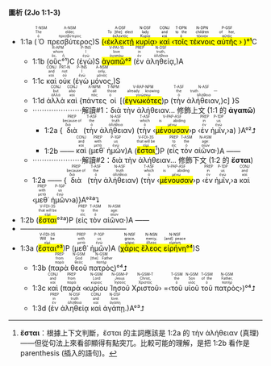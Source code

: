 #### 圖析 (2Jo 1:1-3)  

- 1:1a (<RUBY><ruby><ruby>Ὁ<rt>ὁ</rt></ruby><rt>The</rt></ruby><rt>T-NSM</rt></RUBY> <RUBY><ruby><ruby>πρεσβύτερος<rt>πρεσβύτερος</rt></ruby><rt>elder,</rt></ruby><rt>A-NSM</rt></RUBY>)S <mark>(‹<RUBY><ruby><ruby>ἐκλεκτῇ<rt>ἐκλεκτός</rt></ruby><rt>To [the] elect</rt></ruby><rt>A-DSF</rt></RUBY> <RUBY><ruby><ruby>κυρίᾳ<rt>Κυρία</rt></ruby><rt>lady</rt></ruby><rt>N-DSF</rt></RUBY>› <RUBY><ruby><ruby>καὶ<rt>καί</rt></ruby><rt>and</rt></ruby><rt>CONJ</rt></RUBY> ‹<RUBY><ruby><ruby>τοῖς<rt>ὁ</rt></ruby><rt>to the</rt></ruby><rt>T-DPN</rt></RUBY> <RUBY><ruby><ruby>τέκνοις<rt>τέκνον</rt></ruby><rt>children</rt></ruby><rt>N-DPN</rt></RUBY> <RUBY><ruby><ruby>αὐτῆς<rt>αὐτός</rt></ruby><rt>of her,</rt></ruby><rt>P-GSF</rt></RUBY> › )°¹</mark>C
	- 1:1b (<RUBY><ruby><ruby>οὓς°¹<rt>ὅς, ἥ</rt></ruby><rt>whom</rt></ruby><rt>R-APM</rt></RUBY>)C (<RUBY><ruby><ruby>ἐγὼ<rt>ἐγώ</rt></ruby><rt>I</rt></ruby><rt>P-1NS</rt></RUBY>)S <RUBY><ruby><ruby><mark><mark class='verb'>ἀγαπῶ</mark>°²</mark><rt>ἀγαπάω</rt></ruby><rt>love</rt></ruby><rt>V-PAI-1S</rt></RUBY> (<RUBY><ruby><ruby>ἐν<rt>ἐν</rt></ruby><rt>in</rt></ruby><rt>PREP</rt></RUBY> <RUBY><ruby><ruby>ἀληθείᾳ,<rt>ἀλήθεια</rt></ruby><rt>truth,</rt></ruby><rt>N-DSF</rt></RUBY>)A
	- 1:1c <RUBY><ruby><ruby>καὶ<rt>καί</rt></ruby><rt>and</rt></ruby><rt>CONJ</rt></RUBY> <RUBY><ruby><ruby>οὐκ<rt>οὐ</rt></ruby><rt>not</rt></ruby><rt>PRT-N</rt></RUBY> (<RUBY><ruby><ruby>ἐγὼ<rt>ἐγώ</rt></ruby><rt>I</rt></ruby><rt>P-1NS</rt></RUBY> <RUBY><ruby><ruby>μόνος,<rt>μόνος</rt></ruby><rt>only,</rt></ruby><rt>A-NSM</rt></RUBY>)S
	- 1:1d <RUBY><ruby><ruby>ἀλλὰ<rt>ἀλλά</rt></ruby><rt>but</rt></ruby><rt>CONJ</rt></RUBY> <RUBY><ruby><ruby>καὶ<rt>καί</rt></ruby><rt>also</rt></ruby><rt>CONJ</rt></RUBY> {<RUBY><ruby><ruby>πάντες<rt>πᾶς</rt></ruby><rt>all</rt></ruby><rt>A-NPM</rt></RUBY> <RUBY><ruby><ruby>οἱ<rt>ὁ</rt></ruby><rt>those</rt></ruby><rt>T-NPM</rt></RUBY> [(<RUBY><ruby><ruby><mark class='ptc'>ἐγνωκότες</mark><rt>γινώσκω</rt></ruby><rt>already knowing</rt></ruby><rt>V-RAP-NPM</rt></RUBY>)p (<RUBY><ruby><ruby>τὴν<rt>ὁ</rt></ruby><rt>the</rt></ruby><rt>T-ASF</rt></RUBY> <RUBY><ruby><ruby>ἀλήθειαν,<rt>ἀλήθεια</rt></ruby><rt>truth —</rt></ruby><rt>N-ASF</rt></RUBY>)c] }S
	- ⋯⋯⋯⋯⋯⋯⋯解讀#1：διὰ τὴν ἀλήθειαν... 修飾上文 (1:1 的 **ἀγαπῶ**)
		- 1:2a {<RUBY><ruby><ruby>διὰ<rt>διά</rt></ruby><rt>because of</rt></ruby><rt>PREP</rt></RUBY> (<RUBY><ruby><ruby>τὴν<rt>ὁ</rt></ruby><rt>the</rt></ruby><rt>T-ASF</rt></RUBY> <RUBY><ruby><ruby>ἀλήθειαν<rt>ἀλήθεια</rt></ruby><rt>truth</rt></ruby><rt>N-ASF</rt></RUBY>) (<RUBY><ruby><ruby>τὴν<rt>ὁ</rt></ruby><rt>which</rt></ruby><rt>T-ASF</rt></RUBY> ‹<RUBY><ruby><ruby><mark class='ptc'>μένουσαν</mark><rt>μένω</rt></ruby><rt>is abiding</rt></ruby><rt>V-PAP-ASF</rt></RUBY>›p ‹<RUBY><ruby><ruby>ἐν<rt>ἐν</rt></ruby><rt>in</rt></ruby><rt>PREP</rt></RUBY> <RUBY><ruby><ruby>ἡμῖν,<rt>ἐγώ</rt></ruby><rt>us</rt></ruby><rt>P-1DP</rt></RUBY>›a) }A°²⮥
		- 1:2b —— <RUBY><ruby><ruby>καὶ<rt>καί</rt></ruby><rt>and</rt></ruby><rt>CONJ</rt></RUBY> (<RUBY><ruby><ruby>μεθ᾽<rt>μετά</rt></ruby><rt>with</rt></ruby><rt>PREP</rt></RUBY> <RUBY><ruby><ruby>ἡμῶν<rt>ἐγώ</rt></ruby><rt>us</rt></ruby><rt>P-1GP</rt></RUBY>)A (<RUBY><ruby><ruby><mark class='verb'>ἔσται</mark><rt>εἰμί</rt></ruby><rt>that will be</rt></ruby><rt>V-FDI-3S</rt></RUBY>[^1])P (<RUBY><ruby><ruby>εἰς<rt>εἰς</rt></ruby><rt>to</rt></ruby><rt>PREP</rt></RUBY> <RUBY><ruby><ruby>τὸν<rt>ὁ</rt></ruby><rt>the</rt></ruby><rt>T-ASM</rt></RUBY> <RUBY><ruby><ruby>αἰῶνα·<rt>αἰών</rt></ruby><rt>age:</rt></ruby><rt>N-ASM</rt></RUBY>)A ——
	- ⋯⋯⋯⋯⋯⋯⋯解讀#2：διὰ τὴν ἀλήθειαν... 修飾下文 (1:2 的 **ἔσται**)
	- 1:2a —— {<RUBY><ruby><ruby>διὰ<rt>διά</rt></ruby><rt>because of</rt></ruby><rt>PREP</rt></RUBY> (<RUBY><ruby><ruby>τὴν<rt>ὁ</rt></ruby><rt>the</rt></ruby><rt>T-ASF</rt></RUBY> <RUBY><ruby><ruby>ἀλήθειαν<rt>ἀλήθεια</rt></ruby><rt>truth</rt></ruby><rt>N-ASF</rt></RUBY>) (<RUBY><ruby><ruby>τὴν<rt>ὁ</rt></ruby><rt>which</rt></ruby><rt>T-ASF</rt></RUBY> ‹<RUBY><ruby><ruby><mark class='ptc'>μένουσαν</mark><rt>μένω</rt></ruby><rt>is abiding</rt></ruby><rt>V-PAP-ASF</rt></RUBY>›p ‹<RUBY><ruby><ruby>ἐν<rt>ἐν</rt></ruby><rt>in</rt></ruby><rt>PREP</rt></RUBY> <RUBY><ruby><ruby>ἡμῖν,<rt>ἐγώ</rt></ruby><rt>us</rt></ruby><rt>P-1DP</rt></RUBY>›a <RUBY><ruby><ruby>καὶ<rt>καί</rt></ruby><rt>and</rt></ruby><rt>CONJ</rt></RUBY> ‹<RUBY><ruby><ruby>μεθ᾽<rt>μετά</rt></ruby><rt>with</rt></ruby><rt>PREP</rt></RUBY> <RUBY><ruby><ruby>ἡμῶν<rt>ἐγώ</rt></ruby><rt>us</rt></ruby><rt>P-1GP</rt></RUBY>›a)}A°²ª⮧
- 1:2b (<RUBY><ruby><ruby><mark class='verb'>ἔσται</mark><rt>εἰμί</rt></ruby><rt>that will be</rt></ruby><rt>V-FDI-3S</rt></RUBY>°²ª)P (<RUBY><ruby><ruby>εἰς<rt>εἰς</rt></ruby><rt>to</rt></ruby><rt>PREP</rt></RUBY> <RUBY><ruby><ruby>τὸν<rt>ὁ</rt></ruby><rt>the</rt></ruby><rt>T-ASM</rt></RUBY> <RUBY><ruby><ruby>αἰῶνα·<rt>αἰών</rt></ruby><rt>age:</rt></ruby><rt>N-ASM</rt></RUBY>)A ——
- ———————————————
- 1:3a (<mark><RUBY><ruby><ruby><mark class='verb'>ἔσται</mark><rt>εἰμί</rt></ruby><rt>Will be</rt></ruby><rt>V-FDI-3S</rt></RUBY>°³</mark>)P (<RUBY><ruby><ruby>μεθ᾽<rt>μετά</rt></ruby><rt>with</rt></ruby><rt>PREP</rt></RUBY> <RUBY><ruby><ruby>ἡμῶν<rt>ἐγώ</rt></ruby><rt>us</rt></ruby><rt>P-1GP</rt></RUBY>)A (<mark><RUBY><ruby><ruby>χάρις<rt>χάρις</rt></ruby><rt>grace,</rt></ruby><rt>N-NSF</rt></RUBY> <RUBY><ruby><ruby>ἔλεος<rt>ἔλεος</rt></ruby><rt>mercy,</rt></ruby><rt>N-NSN</rt></RUBY> <RUBY><ruby><ruby>εἰρήνη<rt>εἰρήνη</rt></ruby><rt>[and] peace</rt></ruby><rt>N-NSF</rt></RUBY>°⁴</mark>)S 
	- 1:3b (<RUBY><ruby><ruby>παρὰ<rt>παρά</rt></ruby><rt>from</rt></ruby><rt>PREP</rt></RUBY> <RUBY><ruby><ruby>θεοῦ<rt>θεός</rt></ruby><rt>God</rt></ruby><rt>N-GSM</rt></RUBY> <RUBY><ruby><ruby>πατρὸς<rt>πατήρ</rt></ruby><rt>[the] Father</rt></ruby><rt>N-GSM</rt></RUBY>)°⁴⮥
	- 1:3c <RUBY><ruby><ruby>καὶ<rt>καί</rt></ruby><rt>and</rt></ruby><rt>CONJ</rt></RUBY> (<RUBY><ruby><ruby>παρὰ<rt>παρά</rt></ruby><rt>from</rt></ruby><rt>PREP</rt></RUBY> ‹<RUBY><ruby><ruby>κυρίου<rt>κύριος</rt></ruby><rt>Lord</rt></ruby><rt>N-GSM</rt></RUBY> <RUBY><ruby><ruby>Ἰησοῦ<rt>Ἰησοῦς</rt></ruby><rt>Jesus</rt></ruby><rt>N-GSM-P</rt></RUBY> <RUBY><ruby><ruby>Χριστοῦ<rt>Χριστός</rt></ruby><rt>Christ,</rt></ruby><rt>N-GSM-T</rt></RUBY>› =‹<RUBY><ruby><ruby>τοῦ<rt>ὁ</rt></ruby><rt>the</rt></ruby><rt>T-GSM</rt></RUBY> <RUBY><ruby><ruby>υἱοῦ<rt>υἱός</rt></ruby><rt>Son</rt></ruby><rt>N-GSM</rt></RUBY> <RUBY><ruby><ruby>τοῦ<rt>ὁ</rt></ruby><rt>of the</rt></ruby><rt>T-GSM</rt></RUBY> <RUBY><ruby><ruby>πατρὸς<rt>πατήρ</rt></ruby><rt>Father,</rt></ruby><rt>N-GSM</rt></RUBY>›)°⁴⮥
	- 1:3d (<RUBY><ruby><ruby>ἐν<rt>ἐν</rt></ruby><rt>in</rt></ruby><rt>PREP</rt></RUBY> <RUBY><ruby><ruby>ἀληθείᾳ<rt>ἀλήθεια</rt></ruby><rt>truth</rt></ruby><rt>N-DSF</rt></RUBY> <RUBY><ruby><ruby>καὶ<rt>καί</rt></ruby><rt>and</rt></ruby><rt>CONJ</rt></RUBY> <RUBY><ruby><ruby>ἀγάπῃ.<rt>ἀγάπη</rt></ruby><rt>love.</rt></ruby><rt>N-DSF</rt></RUBY>)A°³⮥


[^1]: **ἔσται**：根據上下文判斷，ἔσται 的主詞應該是 1:2a 的 τὴν ἀλήθειαν (真理)——但從句法上來看卻顯得有點突兀。比較可能的理解，是把 1:2b 看作是 parenthesis (插入的語句)。